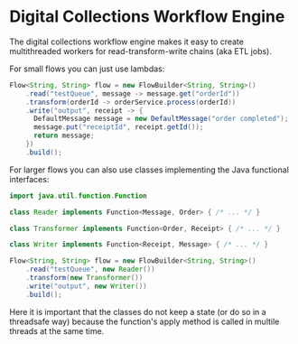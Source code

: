 # Digital Collections Workflow Engine

The digital collections workflow engine makes it easy to create multithreaded workers for read-transform-write chains (aka ETL jobs).
 
 
For small flows you can just use lambdas:

```java
Flow<String, String> flow = new FlowBuilder<String, String>()
    .read("testQueue", message -> message.get("orderId"))
    .transform(orderId -> orderService.process(orderId))
    .write("output", receipt -> {
      DefaultMessage message = new DefaultMessage("order completed");
      message.put("receiptId", receipt.getId());
      return message;
    })
    .build();
```  

For larger flows you can also use classes implementing the Java functional interfaces:


```java
import java.util.function.Function

class Reader implements Function<Message, Order> { /* ... */ }

class Transformer implements Function<Order, Receipt> { /* ... */ }

class Writer implements Function<Receipt, Message> { /* ... */ }

Flow<String, String> flow = new FlowBuilder<String, String>()
    .read("testQueue", new Reader())
    .transform(new Transformer())
    .write("output", new Writer())
    .build();
```  

Here it is important that the classes do not keep a state (or do so in a threadsafe way) because the function's apply method is called in multile threads at the same time. 
